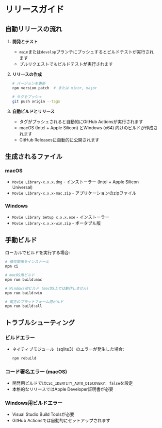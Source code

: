 # リリースガイド

## 自動リリースの流れ

1. **開発とテスト**
   - `main`または`develop`ブランチにプッシュするとビルドテストが実行されます
   - プルリクエストでもビルドテストが実行されます

2. **リリースの作成**
   ```bash
   # バージョンを更新
   npm version patch  # または minor, major
   
   # タグをプッシュ
   git push origin --tags
   ```

3. **自動ビルドとリリース**
   - タグがプッシュされると自動的にGitHub Actionsが実行されます
   - macOS (Intel + Apple Silicon) とWindows (x64) 向けのビルドが作成されます
   - GitHub Releasesに自動的に公開されます

## 生成されるファイル

### macOS
- `Movie Library-x.x.x.dmg` - インストーラー (Intel + Apple Silicon Universal)
- `Movie Library-x.x.x-mac.zip` - アプリケーションのzipファイル

### Windows
- `Movie Library Setup x.x.x.exe` - インストーラー
- `Movie Library-x.x.x-win.zip` - ポータブル版

## 手動ビルド

ローカルでビルドを実行する場合:

```bash
# 依存関係をインストール
npm ci

# macOS用ビルド
npm run build:mac

# Windows用ビルド (macOS上では動作しません)
npm run build:win

# 両方のプラットフォーム用ビルド
npm run build:all
```

## トラブルシューティング

### ビルドエラー
- ネイティブモジュール（sqlite3）のエラーが発生した場合:
  ```bash
  npm rebuild
  ```

### コード署名エラー (macOS)
- 開発用ビルドでは`CSC_IDENTITY_AUTO_DISCOVERY: false`を設定
- 本格的なリリースではApple Developer証明書が必要

### Windows用ビルドエラー
- Visual Studio Build Toolsが必要
- GitHub Actionsでは自動的にセットアップされます

